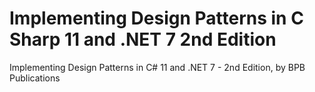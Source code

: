 # Implementing Design Patterns in C Sharp 11 and .NET 7 2nd Edition
 Implementing Design Patterns in C# 11 and .NET 7 - 2nd Edition, by BPB Publications
